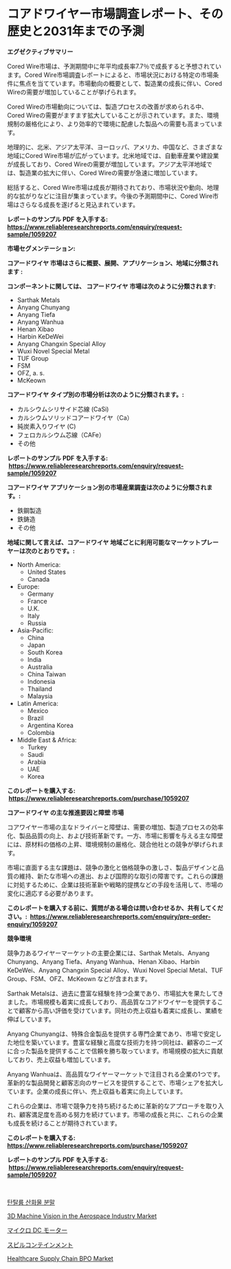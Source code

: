 <p><h1>コアドワイヤー市場調査レポート、その歴史と2031年までの予測</h1></p><p><strong>エグゼクティブサマリー</strong></p>
<p><p>Cored Wire市場は、予測期間中に年平均成長率7.7％で成長すると予想されています。Cored Wire市場調査レポートによると、市場状況における特定の市場条件に焦点を当てています。市場動向の概要として、製造業の成長に伴い、Cored Wireの需要が増加していることが挙げられます。</p><p>Cored Wireの市場動向については、製造プロセスの改善が求められる中、Cored Wireの需要がますます拡大していることが示されています。また、環境規制の厳格化により、より効率的で環境に配慮した製品への需要も高まっています。</p><p>地理的に、北米、アジア太平洋、ヨーロッパ、アメリカ、中国など、さまざまな地域にCored Wire市場が広がっています。北米地域では、自動車産業や建設業が成長しており、Cored Wireの需要が増加しています。アジア太平洋地域では、製造業の拡大に伴い、Cored Wireの需要が急速に増加しています。</p><p>総括すると、Cored Wire市場は成長が期待されており、市場状況や動向、地理的な拡がりなどに注目が集まっています。今後の予測期間中に、Cored Wire市場はさらなる成長を遂げると見込まれています。</p></p>
<p><strong>レポートのサンプル PDF を入手する: <a href="https://www.reliableresearchreports.com/enquiry/request-sample/1059207">https://www.reliableresearchreports.com/enquiry/request-sample/1059207</a></strong></p>
<p><strong>市場セグメンテーション:</strong></p>
<p><strong> コアードワイヤ 市場はさらに概要、展開、アプリケーション、地域に分類されます :</strong></p>
<p><strong>コンポーネントに関しては、 コアードワイヤ 市場は次のように分類されます: &nbsp;</strong></p>
<p><ul><li>Sarthak Metals</li><li>Anyang Chunyang</li><li>Anyang Tiefa</li><li>Anyang Wanhua</li><li>Henan Xibao</li><li>Harbin KeDeWei</li><li>Anyang Changxin Special Alloy</li><li>Wuxi Novel Special Metal</li><li>TUF Group</li><li>FSM</li><li>OFZ, a. s.</li><li>McKeown</li></ul></p>
<p><strong> コアードワイヤ タイプ別の市場分析は次のように分類されます。:</strong></p>
<p><ul><li>カルシウムシリサイド芯線 (CaSi)</li><li>カルシウムソリッドコアードワイヤ（Ca）</li><li>純炭素入りワイヤ (C)</li><li>フェロカルシウム芯線（CAFe）</li><li>その他</li></ul></p>
<p><strong>レポートのサンプル PDF を入手する: &nbsp;<a href="https://www.reliableresearchreports.com/enquiry/request-sample/1059207">https://www.reliableresearchreports.com/enquiry/request-sample/1059207</a></strong></p>
<p><strong> コアードワイヤ アプリケーション別の市場産業調査は次のように分類されます。:</strong></p>
<p><ul><li>鉄鋼製造</li><li>鉄鋳造</li><li>その他</li></ul></p>
<p><strong>地域に関して言えば、コアードワイヤ 地域ごとに利用可能なマーケットプレーヤーは次のとおりです。:</strong></p>
<p><ul>
    <li>
        North America:
        <ul>
            <li>United States</li>
            <li>Canada</li>
        </ul>
    </li>
    <li>
        Europe:
        <ul>
            <li>Germany</li>
            <li>France</li>
            <li>U.K.</li>
            <li>Italy</li>
            <li>Russia</li>
        </ul>
    </li>
    <li>
        Asia-Pacific:
        <ul>
            <li>China</li>
            <li>Japan</li>
            <li>South Korea</li>
            <li>India</li>
            <li>Australia</li>
            <li>China Taiwan</li>
            <li>Indonesia</li>
            <li>Thailand</li>
            <li>Malaysia</li>
        </ul>
    </li>
    <li>
        Latin America:
        <ul>
            <li>Mexico</li>
            <li>Brazil</li>
            <li>Argentina Korea</li>
            <li>Colombia</li>
        </ul>
    </li>
    <li>
        Middle East & Africa:
        <ul>
            <li>Turkey</li>
            <li>Saudi</li>
            <li>Arabia</li>
            <li>UAE</li>
            <li>Korea</li>
        </ul>
    </li>
    </ul></p>
<p><strong>このレポートを購入する: &nbsp;<a href="https://www.reliableresearchreports.com/purchase/1059207">https://www.reliableresearchreports.com/purchase/1059207</a></strong></p>
<p><strong>コアードワイヤ の主な推進要因と障壁 市場</strong></p>
<p><p>コアワイヤー市場の主なドライバーと障壁は、需要の増加、製造プロセスの効率化、製品品質の向上、および技術革新です。一方、市場に影響を与える主な障壁には、原材料の価格の上昇、環境規制の厳格化、競合他社との競争が挙げられます。</p><p>市場に直面する主な課題は、競争の激化と価格競争の激しさ、製品デザインと品質の維持、新たな市場への進出、および国際的な取引の障害です。これらの課題に対処するために、企業は技術革新や戦略的提携などの手段を活用して、市場の変化に適応する必要があります。</p></p>
<p><strong>このレポートを購入する前に、質問がある場合は問い合わせるか、共有してください。:&nbsp; <a href="https://www.reliableresearchreports.com/enquiry/pre-order-enquiry/1059207">https://www.reliableresearchreports.com/enquiry/pre-order-enquiry/1059207</a></strong></p>
<p><strong>競争環境</strong></p>
<p><p>競争力あるワイヤーマーケットの主要企業には、Sarthak Metals、Anyang Chunyang、Anyang Tiefa、Anyang Wanhua、Henan Xibao、Harbin KeDeWei、Anyang Changxin Special Alloy、Wuxi Novel Special Metal、TUF Group、FSM、OFZ、McKeown などが含まれます。 </p><p>Sarthak Metalsは、過去に豊富な経験を持つ企業であり、市場拡大を果たしてきました。市場規模も着実に成長しており、高品質なコアドワイヤーを提供することで顧客から高い評価を受けています。同社の売上収益も着実に成長し、業績を伸ばしています。</p><p>Anyang Chunyangは、特殊合金製品を提供する専門企業であり、市場で安定した地位を築いています。豊富な経験と高度な技術力を持つ同社は、顧客のニーズに合った製品を提供することで信頼を勝ち取っています。市場規模の拡大に貢献しており、売上収益も増加しています。</p><p>Anyang Wanhuaは、高品質なワイヤーマーケットで注目される企業の1つです。革新的な製品開発と顧客志向のサービスを提供することで、市場シェアを拡大しています。企業の成長に伴い、売上収益も着実に向上しています。</p><p>これらの企業は、市場で競争力を持ち続けるために革新的なアプローチを取り入れ、顧客満足度を高める努力を続けています。市場の成長と共に、これらの企業も成長を続けることが期待されています。</p></p>
<p><strong>このレポートを購入する: &nbsp; <a href="https://www.reliableresearchreports.com/purchase/1059207">https://www.reliableresearchreports.com/purchase/1059207</a></strong></p>
<p><strong>レポートのサンプル PDF を入手する: &nbsp;<a href="https://www.reliableresearchreports.com/enquiry/request-sample/1059207">https://www.reliableresearchreports.com/enquiry/request-sample/1059207</a></strong><strong></strong></p>
<p>&nbsp;</p>
<p><p><a href="https://github.com/oajzkywllm460/Market-Research-Report-List-1/blob/main/5980423189870.md">탄탈륨 산화물 분말</a></p><p><a href="https://view.publitas.com/reportprime-1/3d-machine-vision-in-the-aerospace-industry-market-offers-provide-insightful-data-for-the-time-period-from-2023-to-2030-and-also-provide-analysis-based-on-application-type-and-region/">3D Machine Vision in the Aerospace Industry Market</a></p><p><a href="https://github.com/cbigkbh02719/Market-Research-Report-List-1/blob/main/8449168189996.md">マイクロ DC モーター</a></p><p><a href="https://github.com/mreklxf44233/Market-Research-Report-List-1/blob/main/7106096189995.md">スピルコンテインメント</a></p><p><a href="https://eight-handstand-8fb.notion.site/Healthcare-Supply-Chain-BPO-Market-A-Comprehensive-Report-of-its-Market-Share-Growth-Trends-2024--f3512729771948798fe286641f72c140">Healthcare Supply Chain BPO Market</a></p></p>